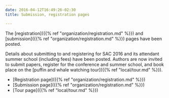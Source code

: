 ```yaml
---
date: 2016-04-12T16:49:26-02:30
title: Submission, registration pages

---
```


The
[registration]({{% ref "organization/registration.md" %}})
and
[submission]({{% ref "organization/registration.md" %}})
pages have been posted.

<!--more-->

Details about submitting to and registering for SAC 2016 and its attendant
summer school (including fees) have been posted.
Authors are now invited to submit papers, register for the conference and
summer school, and book place on the
[puffin and whale watching tour]({{% ref "local/tour.md" %}}).

* [Registration page]({{% ref "organization/registration.md" %}})
* [Submission page]({{% ref "organization/registration.md" %}})
* [Tour page]({{% ref "local/tour.md" %}})
